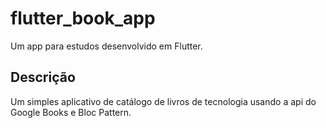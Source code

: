 # flutter_book_app

Um app para estudos desenvolvido em Flutter.

## Descrição

Um simples aplicativo de catálogo de livros de tecnologia usando a api do Google Books e Bloc Pattern.
